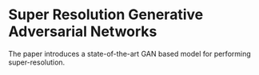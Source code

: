 # Super Resolution Generative Adversarial Networks
The paper introduces a state-of-the-art GAN based model for performing super-resolution.